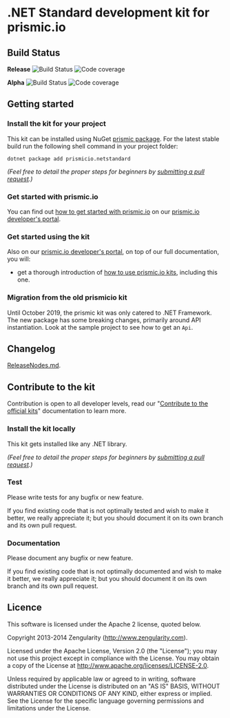 # .NET Standard development kit for prismic.io

## Build Status

**Release** 
![Build Status](https://img.shields.io/azure-devops/build/adaptive-webworks/prismic/13/master)
![Code coverage](https://img.shields.io/azure-devops/coverage/adaptive-webworks/prismic/13)

**Alpha** 
![Build Status](https://img.shields.io/azure-devops/build/adaptive-webworks/prismic/14/dev)
![Code coverage](https://img.shields.io/azure-devops/coverage/adaptive-webworks/prismic/14)

## Getting started

### Install the kit for your project

This kit can be installed using NuGet [prismic package](https://www.nuget.org/packages/prismicio.netstandard).
For the latest stable build run the following shell command in your project folder:

```shell
dotnet package add prismicio.netstandard
```

*(Feel free to detail the proper steps for beginners by [submitting a pull request](https://developers.prismic.io/documentation/UszOeAEAANUlwFpp/contribute-to-the-official-kits).)*

### Get started with prismic.io

You can find out [how to get started with prismic.io](https://developers.prismic.io/documentation/UjBaQsuvzdIHvE4D/getting-started) on our [prismic.io developer's portal](https://developers.prismic.io/).

### Get started using the kit

Also on our [prismic.io developer's portal](https://developers.prismic.io/), on top of our full documentation, you will:
* get a thorough introduction of [how to use prismic.io kits](https://developers.prismic.io/documentation/UjBe8bGIJ3EKtgBZ/api-documentation#kits-and-helpers), including this one.

### Migration from the old prismicio kit

Until October 2019, the prismic kit was only catered to .NET Framework. The new package has some breaking changes, primarily around API instantiation. Look at the sample project to see how to get an `Api`.

## Changelog

[ReleaseNodes.md](https://github.com/prismicio/csharp-kit/blob/master/ReleaseNotes.md).

## Contribute to the kit

Contribution is open to all developer levels, read our "[Contribute to the official kits](https://developers.prismic.io/documentation/UszOeAEAANUlwFpp/contribute-to-the-official-kits)" documentation to learn more.

### Install the kit locally

This kit gets installed like any .NET library.

*(Feel free to detail the proper steps for beginners by [submitting a pull request](https://developers.prismic.io/documentation/UszOeAEAANUlwFpp/contribute-to-the-official-kits).)*

### Test

Please write tests for any bugfix or new feature.

If you find existing code that is not optimally tested and wish to make it better, we really appreciate it; but you should document it on its own branch and its own pull request.

### Documentation

Please document any bugfix or new feature.

If you find existing code that is not optimally documented and wish to make it better, we really appreciate it; but you should document it on its own branch and its own pull request.

## Licence

This software is licensed under the Apache 2 license, quoted below.

Copyright 2013-2014 Zengularity (http://www.zengularity.com).

Licensed under the Apache License, Version 2.0 (the "License"); you may not use this project except in compliance with the License. You may obtain a copy of the License at http://www.apache.org/licenses/LICENSE-2.0.

Unless required by applicable law or agreed to in writing, software distributed under the License is distributed on an "AS IS" BASIS, WITHOUT WARRANTIES OR CONDITIONS OF ANY KIND, either express or implied. See the License for the specific language governing permissions and limitations under the License.
